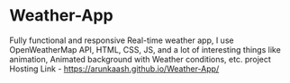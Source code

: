 # Weather-App
Fully functional and responsive Real-time weather app, I use OpenWeatherMap API, HTML, CSS,  JS, and a lot of interesting things like animation, Animated background with Weather conditions, etc.
project Hosting Link - https://arunkaash.github.io/Weather-App/
